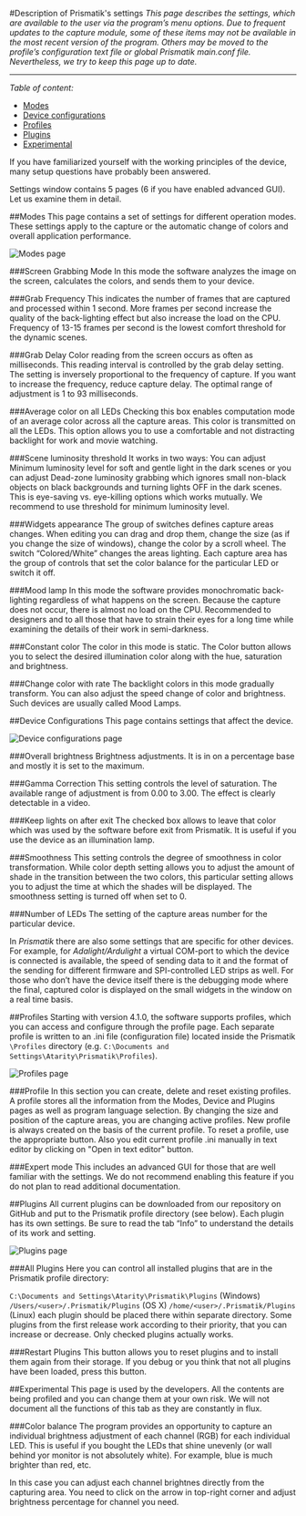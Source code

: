 #Description of Prismatik's settings
_This page describes the settings, which are available to the user via the program’s menu options. Due to frequent updates to the capture module, some of these items may not be available in the most recent version of the program. Others may be moved to the profile’s configuration text file or global Prismatik main.conf file. Nevertheless, we try to keep this page up to date._

---
*Table of content:*
  * [Modes](#modes)
  * [Device configurations](#device-configurations)
  * [Profiles](#profiles)
  * [Plugins](#plugins)
  * [Experimental](#experimental)

If you have familiarized yourself with the working principles of the device, many setup questions have probably been answered.

Settings window contains 5 pages (6 if you have enabled advanced GUI). Let us examine them in detail.

##Modes
This page contains a set of settings for different operation modes. These settings apply to the capture or the automatic change of colors and overall application performance.

![Modes page](http://store.pixelkit.ru/img/Prismatik/en-1-mode.jpg)

###Screen Grabbing Mode
In this mode the software analyzes the image on the screen, calculates the colors, and sends them to your device.

###Grab Frequency
This indicates the number of frames that are captured and processed within 1 second. More frames per second increase the quality of the back-lighting effect but also increase the load on the CPU. Frequency of 13-15 frames per second is the lowest comfort threshold for the dynamic scenes.

###Grab Delay
Color reading from the screen occurs as often as milliseconds. This reading interval is controlled by the grab delay setting. The setting is inversely proportional to the frequency of capture. If you want to increase the frequency, reduce capture delay. The optimal range of adjustment is 1 to 93 milliseconds.

###Average color on all LEDs
Checking this box enables computation mode of an average color across all the capture areas. This color is transmitted on all the LEDs. This option allows you to use a comfortable and not distracting backlight for work and movie watching.

###Scene luminosity threshold
It works in two ways: You can adjust Minimum luminosity level for soft and gentle light in the dark scenes or you can adjust Dead-zone luminosity grabbing which ignores small non-black objects on black backgrounds and turning lights OFF in the dark scenes. This is eye-saving vs. eye-killing options which works mutually. We recommend to use threshold for minimum luminosity level.

###Widgets appearance
The group of switches defines capture areas changes. When editing you can drag and drop them, change the size (as if you change the size of windows), change the color by a scroll wheel. The switch “Colored/White” changes the areas lighting. Each capture area has the group of controls that set the color balance for the particular LED or switch it off.

###Mood lamp
In this mode the software provides monochromatic back-lighting regardless of what happens on the screen. Because the capture does not occur, there is almost no load on the CPU. Recommended to designers and to all those that have to strain their eyes for a long time while examining the details of their work in semi-darkness.

###Constant color
The color in this mode is static. The Color button allows you to select the desired illumination color along with the hue, saturation and brightness.

###Change color with rate
The backlight colors in this mode gradually transform. You can also adjust the speed change of color and brightness. Such devices are usually called Mood Lamps.

##Device Configurations
This page contains settings that affect the device.

![Device configurations page](http://store.pixelkit.ru/img/Prismatik/en-2-devices.jpg)

###Overall brightness
Brightness adjustments. It is in on a percentage base and mostly it is set to the maximum.

###Gamma Correction
This setting controls the level of saturation. The available range of adjustment is from 0.00 to 3.00. The effect is clearly detectable in a video.

###Keep lights on after exit
The checked box allows to leave that color which was used by the software before exit from Prismatik. It is useful if you use the device as an illumination lamp.

###Smoothness
This setting controls the degree of smoothness in color transformation. While color depth setting allows you to adjust the amount of shade in the transition between the two colors, this particular setting allows you to adjust the time at which the shades will be displayed. The smoothness setting is turned off when set to 0.

###Number of LEDs
The setting of the capture areas number for the particular device.

In *Prismatik* there are also some settings that are specific for other devices. For example, for *Adalight/Ardulight* a virtual COM-port to which the device is connected is available, the speed of sending data to it and the format of the sending for different firmware and SPI-controlled LED strips as well. For those who don’t have the device itself there is the debugging mode where the final, captured color is displayed on the small widgets in the window on a real time basis.

##Profiles
Starting with version 4.1.0, the software supports profiles, which you can access and configure through the profile page. Each separate profile is written to an .ini file (configuration file) located inside the Prismatik `\Profiles` directory (e.g. `C:\Documents and Settings\Atarity\Prismatik\Profiles`).

![Profiles page](http://store.pixelkit.ru/img/Prismatik/en-3-profiles.jpg)

###Profile
In this section you can create, delete and reset existing profiles. A profile stores all the information from the Modes, Device and Plugins pages as well as program language selection. By changing the size and position of the capture areas, you are changing active profiles. New profile is always created on the basis of the current profile. To reset a profile, use the appropriate button. Also you edit current profile .ini manually in text editor by clicking on "Open in text editor" button.

###Expert mode
This includes an advanced GUI for those that are well familiar with the settings. We do not recommend enabling this feature if you do not plan to read additional documentation.

##Plugins
All current plugins can be downloaded from our repository on GitHub and put to the Prismatik profile directory (see below). Each plugin has its own settings. Be sure to read the tab “Info” to understand the details of its work and setting.

![Plugins page](http://store.pixelkit.ru/img/Prismatik/en-4-plugins.jpg)

###All Plugins
Here you can control all installed plugins that are in the Prismatik profile directory:

`C:\Documents and Settings\Atarity\Prismatik\Plugins` (Windows)
`/Users/<user>/.Prismatik/Plugins` (OS X)
`/home/<user>/.Prismatik/Plugins` (Linux)
each plugin should be placed there within separate directory. Some plugins from the first release work according to their priority, that you can increase or decrease. Only checked plugins actually works.

###Restart Plugins
This button allows you to reset plugins and to install them again from their storage. If you debug or you think that not all plugins have been loaded, press this button.

##Experimental
This page is used by the developers. All the contents are being profiled and you can change them at your own risk. We will not document all the functions of this tab as they are constantly in flux.

###Color balance
The program provides an opportunity to capture an individual brightness adjustment of each channel (RGB) for each individual LED. This is useful if you bought the LEDs that shine unevenly (or wall behind yor monitor is not absolutely white). For example, blue is much brighter than red, etc.


In this case you can adjust each channel brightnes directly from the capturing area. You need to click on the arrow in top-right corner and adjust brightness percentage for channel you need.

